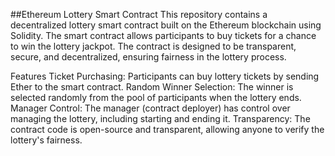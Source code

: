 ##Ethereum Lottery Smart Contract
This repository contains a decentralized lottery smart contract built on the Ethereum blockchain using Solidity. The smart contract allows participants to buy tickets for a chance to win the lottery jackpot. The contract is designed to be transparent, secure, and decentralized, ensuring fairness in the lottery process.

Features
Ticket Purchasing: Participants can buy lottery tickets by sending Ether to the smart contract.
Random Winner Selection: The winner is selected randomly from the pool of participants when the lottery ends.
Manager Control: The manager (contract deployer) has control over managing the lottery, including starting and ending it.
Transparency: The contract code is open-source and transparent, allowing anyone to verify the lottery's fairness.

